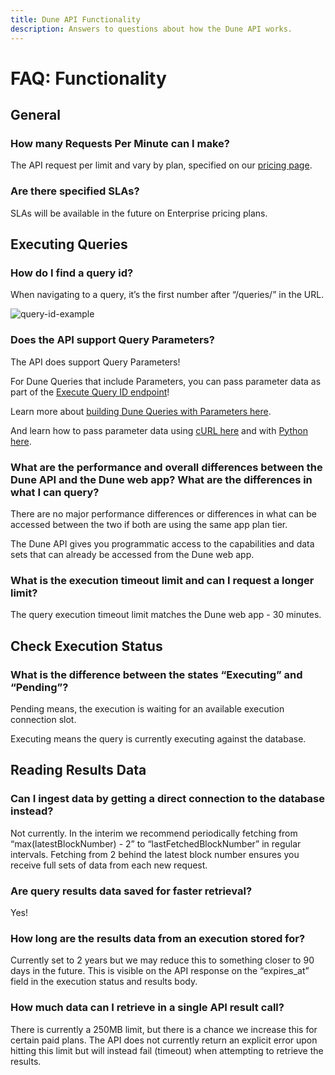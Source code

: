 ```yaml
---
title: Dune API Functionality
description: Answers to questions about how the Dune API works.
---
```

# FAQ: Functionality

## General

### How many Requests Per Minute can I make?

The API request per limit and vary by plan, specified on our [pricing page](https://dune.com/pricing).

### Are there specified SLAs?

SLAs will be available in the future on Enterprise pricing plans.

## Executing Queries

### How do I find a query id?

When navigating to a query, it’s the first number after “/queries/” in the URL.

![query-id-example](../images/query-id-example.jpg)

### Does the API support Query Parameters?

The API does support Query Parameters!

For Dune Queries that include Parameters, you can pass parameter data as part of the [Execute Query ID endpoint](../../api/api-reference/execute-queries/execute-query-id.md)!

Learn more about [building Dune Queries with Parameters here](../../app/query-editor/parameters.md).

And learn how to pass parameter data using [cURL here](../../api/api-reference/execute-queries/execute-query-id.md#curl-with-parameters) and with [Python here](../../api/quick-start/api-py.md#parameterized-queries).

### What are the performance and overall differences between the Dune API and the Dune web app? What are the differences in what I can query?

There are no major performance differences or differences in what can be accessed between the two if both are using the same app plan tier.

The Dune API gives you programmatic access to the capabilities and data sets that can already be accessed from the Dune web app.

### What is the execution timeout limit and can I request a longer limit?

The query execution timeout limit matches the Dune web app - 30 minutes.

## Check Execution Status

### What is the difference between the states “Executing” and “Pending”?

Pending means, the execution is waiting for an available execution connection slot.

Executing means the query is currently executing against the database.

## Reading Results Data

### Can I ingest data by getting a direct connection to the database instead?
    
Not currently. In the interim we recommend periodically fetching from “max(latestBlockNumber) - 2” to “lastFetchedBlockNumber” in regular intervals. Fetching from 2 behind the latest block number ensures you receive full sets of data from each new request.

### Are query results data saved for faster retrieval?
    
Yes!

### How long are the results data from an execution stored for?
    
Currently set to 2 years but we may reduce this to something closer to 90 days in the future. This is visible on the API response on the “expires_at” field in the execution status and results body.

### How much data can I retrieve in a single API result call?
    
There is currently a 250MB limit, but there is a chance we increase this for certain paid plans. The API does not currently return an explicit error upon hitting this limit but will instead fail (timeout) when attempting to retrieve the results.
